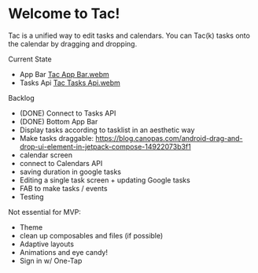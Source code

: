 # Welcome to Tac!

Tac is a unified way to edit tasks and calendars. You can Tac(k) tasks onto the calendar by dragging and dropping.

Current State
- App Bar
[Tac App Bar.webm](https://user-images.githubusercontent.com/98223838/213302812-e792cb12-f94a-4fd9-9efd-7337d40014aa.webm)
- Tasks Api
[Tac Tasks Api.webm](https://user-images.githubusercontent.com/98223838/213302976-b1f36f3a-8d27-4dfb-98d7-0bd8073d2cab.webm)

Backlog

- (DONE) Connect to Tasks API
- (DONE) Bottom App Bar
- Display tasks according to tasklist in an aesthetic way 
- Make tasks draggable: https://blog.canopas.com/android-drag-and-drop-ui-element-in-jetpack-compose-14922073b3f1 
- calendar screen
- connect to Calendars API 
- saving duration in google tasks
- Editing a single task screen + updating Google tasks 
- FAB to make tasks / events
- Testing


Not essential for MVP: 
- Theme
- clean up composables and files (if possible)
- Adaptive layouts
- Animations and eye candy!
- Sign in w/ One-Tap
